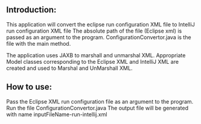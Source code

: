 ## Introduction:
This application will convert the eclipse run configuration XML file to IntelliJ run configuration XML file
The absolute path of the file (Eclipse xml) is passed as an argument to the program.
ConfigurationConvertor.java is the file with the main method.

The application uses JAXB to marshall and unmarshal XML.
Appropriate Model classes corresponding to the Eclipse XML and IntelliJ XML are created and
used to Marshal and UnMarshall XML.


## How to use:
Pass the Eclipse XML run configuration file as an argument to the program.
Run the file ConfigurationConvertor.java
The output file will be generated with name inputFileName-run-intellij.xml